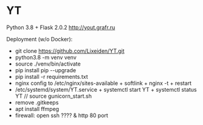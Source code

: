 # YT
Python 3.8 + Flask 2.0.2 
http://yout.grafr.ru

Deployment (w/o Docker):
* git clone https://github.com/Lixeiden/YT.git
* python3.8 -m venv venv
* source ./venv/bin/activate
* pip install pip --upgrade
* pip install -r requirements.txt
* nginx config to /etc/nginx/sites-available + softlink + nginx -t + restart
* /etc/systemd/system/YT.service + systemctl start YT + systemctl status YT // source gunicorn_start.sh
* remove .gitkeeps
* apt install ffmpeg
* firewall: open ssh ???? & http 80 port